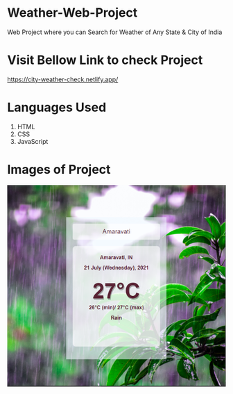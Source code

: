 # Weather-Web-Project

Web Project where you can Search for Weather of Any State & City of India

# Visit Bellow Link to check Project
https://city-weather-check.netlify.app/ 

# Languages Used
1) HTML
2) CSS
3) JavaScript

# Images of Project
![](images/eg2.png)
